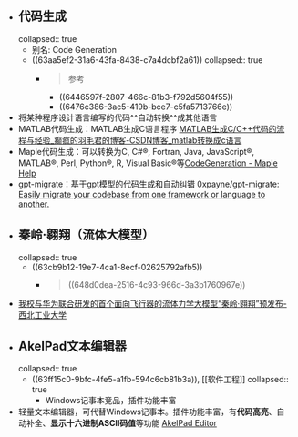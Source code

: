 - ## 代码生成
  collapsed:: true
	- 别名: Code Generation
	- ((63aa5ef2-31a6-43fa-8438-c7a4dcbf2a61))
	  collapsed:: true
		- >参考
			- ((6446597f-2807-466c-81b3-f792d5604f55))
			- ((6476c386-3ac5-419b-bce7-c5fa5713766e))
- 将某种程序设计语言编写的代码^^自动转换^^成其他语言
- MATLAB代码生成：MATLAB生成C语言程序 [MATLAB生成C/C++代码的流程与经验_癫疯的羽毛君的博客-CSDN博客_matlab转换成c语言](https://blog.csdn.net/weixin_39565771/article/details/119759677)
- Maple代码生成：可以转换为C, C\#®, Fortran, Java, JavaScript®, MATLAB®,
  Perl, Python®, R, Visual Basic®等[CodeGeneration - Maple Help](https://www.maplesoft.com/support/help/Maple/view.aspx?path=CodeGeneration)
- gpt-migrate：基于gpt模型的代码生成和自动纠错 [0xpayne/gpt-migrate: Easily migrate your codebase from one framework or language to another.](https://github.com/0xpayne/gpt-migrate)
- ## 秦岭·翱翔（流体大模型）
  collapsed:: true
	- ((63cb9b12-19e7-4ca1-8ecf-02625792afb5))
		- > ((648d0dea-2516-4c93-966d-3a3b1760967e))
- [我校与华为联合研发的首个面向飞行器的流体力学大模型“秦岭·翱翔”预发布-西北工业大学](https://www.nwpu.edu.cn/info/1198/65828.htm)
- ## AkelPad文本编辑器
  collapsed:: true
	- ((63ff15c0-9bfc-4fe5-a1fb-594c6cb81b3a)), [[软件工程]]
	  collapsed:: true
		- Windows记事本竞品，插件功能丰富
- 轻量文本编辑器，可代替Windows记事本。插件功能丰富，有**代码高亮**、自动补全、**显示十六进制ASCII码值**等功能 [AkelPad Editor](https://akelpad.sourceforge.net/en/index.php)
